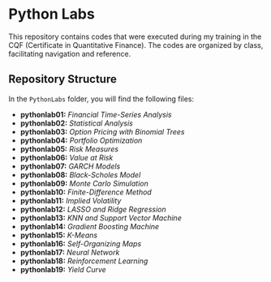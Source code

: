 # Python Labs

This repository contains codes that were executed during my training in the CQF (Certificate in Quantitative Finance). The codes are organized by class, facilitating navigation and reference.

## Repository Structure

In the `PythonLabs` folder, you will find the following files:

- **pythonlab01:** *Financial Time-Series Analysis*
- **pythonlab02:** *Statistical Analysis*
- **pythonlab03:** *Option Pricing with Binomial Trees*
- **pythonlab04:** *Portfolio Optimization*
- **pythonlab05:** *Risk Measures*
- **pythonlab06:** *Value at Risk*
- **pythonlab07:** *GARCH Models*
- **pythonlab08:** *Black-Scholes Model*
- **pythonlab09:** *Monte Carlo Simulation*
- **pythonlab10:** *Finite-Difference Method*
- **pythonlab11:** *Implied Volatility*
- **pythonlab12:** *LASSO and Ridge Regression*
- **pythonlab13:** *KNN and Support Vector Machine*
- **pythonlab14:** *Gradient Boosting Machine*
- **pythonlab15:** *K-Means*
- **pythonlab16:** *Self-Organizing Maps*
- **pythonlab17:** *Neural Network*
- **pythonlab18:** *Reinforcement Learning*
- **pythonlab19:** *Yield Curve*

